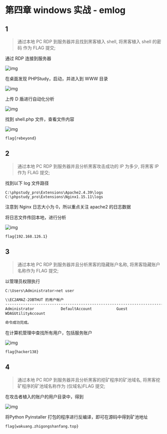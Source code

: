 # 第四章 windows 实战 - emlog

## 1

> 通过本地 PC RDP 到服务器并且找到黑客植入 shell, 将黑客植入 shell 的密码 作为 FLAG 提交;

通过 RDP 连接到服务器

![img](img/image_20240535-233542.png)

在桌面发现 PHPStudy，启动，并进入到 WWW 目录

![img](img/image_20240537-233725.png)

上传 D 盾进行自动化分析

![img](img/image_20240538-233852.png)

找到 shell.php 文件，查看文件内容

![img](img/image_20240539-233929.png)

```plaintext
flag{rebeyond}
```

## 2

> 通过本地 PC RDP 到服务器并且分析黑客攻击成功的 IP 为多少, 将黑客 IP 作为 FLAG 提交;

找到以下 log 文件路径

```plaintext
C:\phpstudy_pro\Extensions\Apache2.4.39\logs
C:\phpstudy_pro\Extensions\Nginx1.15.11\logs
```

注意到 Nginx 日志大小为 0，所以重点关注 apache2 的日志数据

将日志文件传回本地，进行分析

![img](img/image_20240546-234606.png)

```plaintext
flag{192.168.126.1}
```

## 3

> 通过本地 PC RDP 到服务器并且分析黑客的隐藏账户名称, 将黑客隐藏账户名称作为 FLAG 提交;

以管理员权限执行

```bash
C:\Users\Administrator>net user

\\EC2AMAZ-2OBTHUT 的用户帐户
-------------------------------------------------------------------------------
Administrator            DefaultAccount           Guest
WDAGUtilityAccount

命令成功完成。  
```

在计算机管理中查找所有用户，包括服务账户

![img](img/image_20240552-235256.png)

```plaintext
flag{hacker138}
```

## 4

> 通过本地 PC RDP 到服务器并且分析黑客的挖矿程序的矿池域名, 将黑客挖矿程序的矿池域名称作为 (仅域名)FLAG 提交;

在攻击者植入的账户的用户目录中，得到

![img](img/image_20240557-235703.png)

将Python Pyinstaller 打包的程序进行反编译，即可在源码中得到矿池地址

```plaintext
flag{wakuang.zhigongshanfang.top}
```
